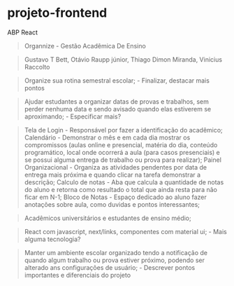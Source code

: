 ﻿# projeto-frontend
ABP React

> Organnize - Gestão Acadêmica De Ensino

> Gustavo T Bett, Otávio Raupp júnior, Thiago Dimon Miranda, Vinicius Raccolto

> Organize sua rotina semestral escolar; - Finalizar, destacar mais pontos

> Ajudar estudantes a organizar datas de provas e trabalhos, sem perder nenhuma data e sendo avisado quando elas estiverem se aproximando; - Especificar mais? 

> Tela de Login - Responsável por fazer a identificação do acadêmico; Calendário - Demonstrar o mês e em cada dia mostrar os compromissos (aulas online e presencial, matéria do dia, conteúdo programático, local onde ocorrerá a aula (para casos presenciais) e se possui alguma entrega de trabalho ou prova para realizar); Painel Organizacional - Organiza as atividades pendentes por data de entrega mais próxima e quando clicar na tarefa demonstrar a descrição; Calculo de notas - Aba que calcula a quantidade de notas do aluno e retorna como resultado o total que ainda resta para não ficar em N-1; Bloco de Notas - Espaço dedicado ao aluno fazer anotações sobre aula, como duvidas e pontos interessantes; 

> Acadêmicos universitários e estudantes de ensino médio;

> React com javascript, next/links, componentes com material ui; - Mais alguma tecnologia?

> Manter um ambiente escolar organizado tendo a notificação de quando algum trabalho ou prova estiver próximo, podendo ser alterado ans configurações de usuário; - Descrever pontos importantes e diferenciais do projeto
